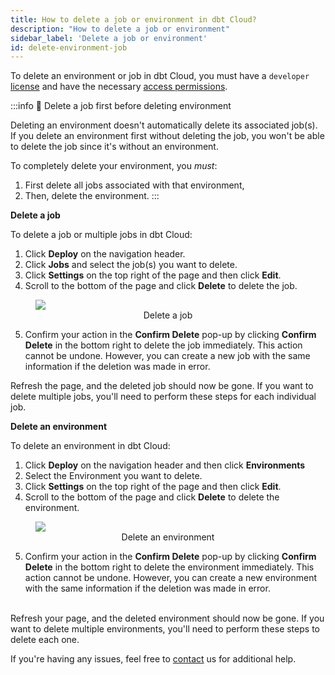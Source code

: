 ```yaml
---
title: How to delete a job or environment in dbt Cloud?
description: "How to delete a job or environment"
sidebar_label: 'Delete a job or environment'
id: delete-environment-job
--- 
```



To delete an environment or job in dbt Cloud, you must have a `developer` [license](/docs/collaborate/manage-access/seats-and-users) and have the necessary [access permissions](/docs/collaborate/manage-access/about-access). 

:::info 📌 Delete a job first before deleting environment

Deleting an environment doesn't automatically delete its associated job(s). If you delete an environment first without deleting the job, you won't be able to delete the job since it's without an environment. 

To completely delete your environment, you _must_:
1. First delete all jobs associated with that environment,
2. Then, delete the environment. 
:::

**Delete a job**

To delete a job or multiple jobs in dbt Cloud:

1. Click **Deploy** on the navigation header.
2. Click **Jobs** and select the job(s) you want to delete. 
3. Click **Settings** on the top right of the page and then click **Edit**.
4. Scroll to the bottom of the page and click **Delete** to delete the job. <br />

<figure>
<img src="/img/docs/dbt-cloud/cloud-configuring-dbt-cloud/delete-job.jpg"/>
<figcaption align = "center">Delete a job</figcaption>
</figure>

5. Confirm your action in the **Confirm Delete** pop-up by clicking **Confirm Delete** in the bottom right to delete the job immediately. This action cannot be undone. However, you can create a new job with the same information if the deletion was made in error. 

Refresh the page, and the deleted job should now be gone. If you want to delete multiple jobs, you'll need to perform these steps for each individual job. 

**Delete an environment**

To delete an environment in dbt Cloud:

1. Click **Deploy** on the navigation header and then click **Environments** 
2. Select the Environment you want to delete. 
3. Click **Settings** on the top right of the page and then click **Edit**.
4. Scroll to the bottom of the page and click **Delete** to delete the environment. <br />

<figure>
<img src="/img/docs/dbt-cloud/cloud-configuring-dbt-cloud/delete-environment.jpg"/>
<figcaption align = "center">Delete an environment</figcaption>
</figure>

5. Confirm your action in the **Confirm Delete** pop-up by clicking **Confirm Delete** in the bottom right to delete the environment immediately. This action cannot be undone. However, you can create a new environment with the same information if the deletion was made in error. <br /><br />


Refresh your page, and the deleted environment should now be gone. If you want to delete multiple environments, you'll need to perform these steps to delete each one. 

If you're having any issues, feel free to [contact](mailto:support@getdbt.com) us for additional help.